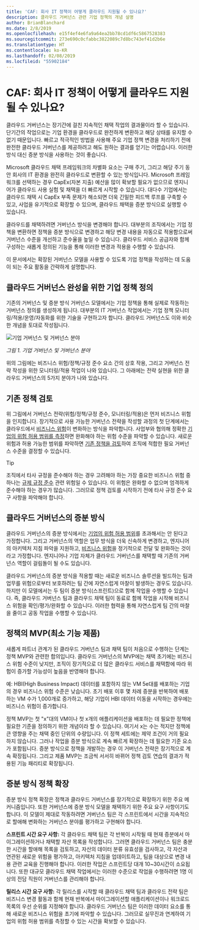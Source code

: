 ```yaml
---
title: 'CAF: 회사 IT 정책이 어떻게 클라우드 지원될 수 있나요?'
description: 클라우드 거버넌스 관련 기업 정책의 개념 설명
author: BrianBlanchard
ms.date: 2/8/2019
ms.openlocfilehash: e15f4ef4e6fa9a64ea2bb78cd1df6c5867528383
ms.sourcegitcommit: 273e690c0cfabbc3822089c7d8bc743ef41d2b6e
ms.translationtype: HT
ms.contentlocale: ko-KR
ms.lasthandoff: 02/08/2019
ms.locfileid: "55902184"
---
```

<!-- markdownlint-disable MD026 -->

# <a name="caf-how-can-corporate-it-policy-become-cloud-ready"></a>CAF: 회사 IT 정책이 어떻게 클라우드 지원될 수 있나요?

클라우드 거버넌스는 장기간에 걸친 지속적인 채택 작업의 결과물이라 할 수 있습니다. 단기간의 작업으로는 기업 환경을 클라우드로 완전하게 변환하고 해당 상태를 유지할 수 없기 때문입니다. 빠르고 적극적인 방법을 사용해 주요 기업 정책 변경을 처리하기 전에 완전한 클라우드 거버넌스를 제공하려고 해도 원하는 결과를 얻기는 어렵습니다. 이러한 방식 대신 증분 방식을 사용하는 것이 좋습니다.

Microsoft 클라우드 채택 프레임워크의 차별화 요소는 구매 주기, 그리고 해당 주기 동안 회사의 IT 환경을 완전히 클라우드로 변환할 수 있는 방식입니다. Microsoft 프레임워크를 선택하는 경우 CapEx(자본 지출) 예산을 많이 확보할 필요가 없으므로 엔지니어가 클라우드 사용 실험 및 채택을 더 빠르게 시작할 수 있습니다. 대다수 기업에서는 클라우드 채택 시 CapEx 부족 문제가 해소되면 더욱 긴밀한 피드백 루프를 구축할 수 있고, 사업을 유기적으로 확장할 수 있으며, 클라우드 채택을 증분 방식으로 실행할 수 있습니다.

클라우드를 채택하려면 거버넌스 방식을 변경해야 합니다. 대부분의 조직에서는 기업 정책을 변환하면 정책을 증분 방식으로 변경하고 해당 변경 내용을 자동으로 적용함으로써 거버넌스 수준을 개선하고 준수율을 높일 수 있습니다. 클라우드 서비스 공급자와 함께 구성하는 새롭게 정의된 기능을 통해 이러한 변경과 적용을 수행할 수 있습니다.

이 문서에서는 확장된 거버넌스 모델을 사용할 수 있도록 기업 정책을 작성하는 데 도움이 되는 주요 활동을 간략하게 설명합니다.

## <a name="define-corporate-policy-to-mature-cloud-governance"></a>클라우드 거버넌스 완성을 위한 기업 정책 정의

기존의 거버넌스 및 증분 방식 거버넌스 모델에서는 기업 정책을 통해 실제로 작동하는 거버넌스 정의를 생성하게 됩니다. 대부분의 IT 거버넌스 작업에서는 기업 정책 모니터링/적용/운영/자동화를 위한 기술을 구현하고자 합니다. 클라우드 거버넌스도 이와 비슷한 개념을 토대로 작성됩니다.

![기업 거버넌스 및 거버넌스 분야](../../_images/operational-transformation-govern.png)

*그림 1. 기업 거버넌스 및 거버넌스 분야*

위의 그림에는 비즈니스 위험/정책/규정 준수 요소 간의 상호 작용, 그리고 거버넌스 전략 작성을 위한 모니터링/적용 작업이 나와 있습니다. 그 아래에는 전략 실현을 위한 클라우드 거버넌스의 5가지 분야가 나와 있습니다.

## <a name="review-existing-policies"></a>기존 정책 검토

위 그림에서 거버넌스 전략(위험/정책/규정 준수, 모니터링/적용)은 먼저 비즈니스 위험을 인지합니다. 장기적으로 사용 가능한 거버넌스 전략을 작성할 과정의 첫 단계에서는 클라우드에서 [비즈니스 위험](understanding-business-risk.md)이 변화하는 방식을 파악합니다. 사업부와 협의해 정확한 [기업의 위험 허용 범위를 측정](risk-tolerance.md)하면 완화해야 하는 위험 수준을 파악할 수 있습니다. 새로운 위험과 허용 가능한 범위를 파악하면 [기존 정책을 검토](what-is-a-cloud-policy-review.md)하여 조직에 적합한 필요 거버넌스 수준을 결정할 수 있습니다.

> [!TIP]
> 조직에서 타사 규정을 준수해야 하는 경우 고려해야 하는 가장 중요한 비즈니스 위험 중 하나는 [규제 규정 준수](what-is-regulatory-compliance.md) 관련 위험일 수 있습니다. 이 위험은 완화할 수 없으며 엄격하게 준수해야 하는 경우가 많습니다. 그러므로 정책 검토를 시작하기 전에 타사 규정 준수 요구 사항을 파악해야 합니다.

## <a name="an-incremental-approach-to-cloud-governance"></a>클라우드 거버넌스의 증분 방식

클라우드 거버넌스의 증분 방식에서는 [기업의 위험 허용 범위](risk-tolerance.md)를 초과해서는 안 된다고 가정합니다. 그리고 거버넌스의 역할은 업무 방식을 더욱 신속하게 변경하고, 엔지니어의 아키텍처 지침 파악을 지원하고, [비즈니스 위험](understanding-business-risk.md)을 정기적으로 전달 및 완화하는 것이라고 가정합니다. 엔지니어나 기업 자체가 클라우드 거버넌스를 채택할 때 기존의 거버넌스 역할이 걸림돌이 될 수도 있습니다.

클라우드 거버넌스의 증분 방식을 적용할 때는 새로운 비즈니스 솔루션을 빌드하는 팀과 업무를 위험으로부터 보호하려는 팀 간에 자연스럽게 마찰이 발생하는 경우도 있습니다. 하지만 이 모델에서는 두 팀이 증분 방식(스프린트)으로 함께 작업을 수행할 수 있습니다. 즉, 클라우드 거버넌스 팀과 클라우드 채택 팀이 동료로 함께 작업을 시작해 비즈니스 위험을 확인/평가/완화할 수 있습니다. 이러한 협력을 통해 자연스럽게 팀 간의 마찰을 줄이고 공동 작업을 수행할 수 있습니다.

## <a name="minimum-viable-product-mvp-for-policy"></a>정책의 MVP(최소 기능 제품)

새롭게 파트너 관계가 된 클라우드 거버넌스 팀과 채택 팀이 처음으로 수행하는 단계는 정책 MVP와 관련한 합의입니다. 클라우드 거버넌스의 MVP에는 채택 초기에는 비즈니스 위험 수준이 낮지만, 조직이 장기적으로 더 많은 클라우드 서비스를 채택함에 따라 위험이 증가할 가능성이 높음을 반영해야 합니다.

예:  HBI(High Business Impact) 데이터를 포함하지 않는 VM 5e대를 배포하는 기업의 경우 비즈니스 위험 수준은 낮습니다. 초기 배포 이후 몇 차례 증분을 반복하여 배포하는 VM 수가 1,000개로 증가하고, 해당 기업이 HBI 데이터 이동을 시작하는 경우에는 비즈니스 위험이 증가합니다.

정책 MVP는 첫 "x"대의 VM이나 첫 x개의 애플리케이션을 배포하는 데 필요한 정책에 필요한 기준을 정의하기 위한 개념이라 할 수 있습니다. 여기서 x는 수는 적지만 정책에 큰 영향을 주는 채택 중인 단위의 수량입니다. 이 정책 세트에는 제약 조건이 거의 필요하지 않습니다. 그러나 작업을 증분 방식으로 계속 빠르게 확장하는 데 필요한 기준 요소가 포함됩니다. 증분 방식으로 정책을 개발하는 경우 이 거버넌스 전략은 장기적으로 계속 확장됩니다. 그리고 제품 MVP는 조금씩 서서히 바뀌어 정책 검토 연습의 결과가 적용된 기능 패리티로 확장됩니다.

## <a name="incremental-policy-growth"></a>증분 방식 정책 확장

증분 방식 정책 확장은 정책과 클라우드 거버넌스를 장기적으로 확장하기 위한 주요 메커니즘입니다. 또한 거버넌스에 증분 방식 모델을 채택하기 위한 주요 요구 사항이기도 합니다. 이 모델이 제대로 작동하려면 거버넌스 팀은 각 스프린트에서 시간을 지속적으로 할애해 변화하는 거버넌스 분야를 평가하고 구현해야 합니다.

**스프린트 시간 요구 사항:** 각 클라우드 채택 팀은 각 반복이 시작될 때 현재 증분에서 마이그레이션하거나 채택할 자산 목록을 작성합니다. 그러면 클라우드 거버넌스 팀은 충분한 시간을 할애해 목록을 검토하고, 자산의 데이터 분류 유효성을 검사하고, 각 자산과 연관된 새로운 위험을 평가하고, 아키텍처 지침을 업데이트하고, 팀을 대상으로 변경 내용 관련 교육을 진행해야 합니다. 이러한 작업은 스프린트당 대개 10~30시간이 소요됩니다. 또한 대규모 클라우드 채택 작업에서는 이러한 수준으로 작업을 수행하려면 1명 이상의 전담 직원이 거버넌스를 관리해야 합니다.

**릴리스 시간 요구 사항:** 각 릴리스를 시작할 때 클라우드 채택 팀과 클라우드 전략 팀은 비즈니스 변경 활동과 함께 현재 반복에서 마이그레이션할 애플리케이션이나 워크로드 목록의 우선 순위를 지정해야 합니다. 클라우드 거버넌스 팀은 이러한 데이터 요소를 통해 새로운 비즈니스 위험을 초기에 파악할 수 있습니다. 그러므로 실무진과 연계하여 기업의 위험 허용 범위를 측정할 수 있는 시간을 확보할 수 있습니다.